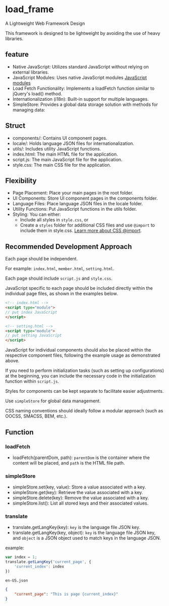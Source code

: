 # load_frame

A Lightweight Web Framework Design

This framework is designed to be lightweight by avoiding the use of heavy libraries.

## feature

* Native JavaScript: Utilizes standard JavaScript without relying on external libraries.
* JavaScript Modules: Uses native JavaScript modules [JavaScript modules](https://developer.mozilla.org/en-US/docs/Web/JavaScript/Guide/Modules)
* Load Fetch Functionality: Implements a loadFetch function similar to jQuery's load() method.
* Internationalization (i18n): Built-in support for multiple languages.
* SimpleStore: Provides a global data storage solution with methods for managing data:

## Struct

* components/: Contains UI component pages.
* locale/: Holds language JSON files for internationalization.
* utils/: Includes utility JavaScript functions.
* index.html: The main HTML file for the application.
* script.js: The main JavaScript file for the application.
* style.css: The main CSS file for the application.

## Flexibility

* Page Placement: Place your main pages in the root folder.
* UI Components: Store UI component pages in the components folder.
* Language Files: Place language JSON files in the locale folder.
* Utility Functions: Put JavaScript functions in the utils folder.
* Styling: You can either:
  * Include all styles in `style.css`, or
  * Create a `styles` folder for additional CSS files and use `@import` to include them in style.css. [Learn more about CSS @import](https://developer.mozilla.org/en-US/docs/Web/CSS/@import).

## Recommended Development Approach

Each page should be independent.

For example: `index.html`, `member.html`, `setting.html`.

Each page should include `script.js` and `style.css`.

JavaScript specific to each page should be included directly within the individual page files, as shown in the examples below.

```html
<!-- index.html -->
<script type="module">
// put index JavaScript
</script>

<!-- setting.html -->
<script type="module">
// put setting JavaScript
</script>
```

JavaScript for individual components should also be placed within the respective component files, following the example usage as demonstrated above.

If you need to perform initialization tasks (such as setting up configurations) at the beginning, you can include the necessary code in the initialization function within `script.js`.

Styles for components can be kept separate to facilitate easier adjustments.

Use `simpleStore` for global data management.

CSS naming conventions should ideally follow a modular approach (such as OOCSS, SMACSS, BEM, etc.).

## Function

### loadFetch

* loadFetch(parentDom, path): `parentDom` is the container where the content will be placed, and `path` is the HTML file path.

### simpleStore

* simpleStore.set(key, value): Store a value associated with a key.
* simpleStore.get(key): Retrieve the value associated with a key.
* simpleStore.delete(key): Remove the value associated with a key.
* simpleStore.list(): List all stored keys and their associated values.

### translate

* translate.getLangKey(key): `key` is the language file JSON key.
* translate.getLangKey(key, object): `key` is the language file JSON key, and `object` is a JSON object used to match keys in the language JSON.

example:

```javascript
var index = 1;
translate.getLangKey('current_page', {
    'current_index': index
})
```

`en-US.json`

```json
{
    "current_page": "This is page {current_index}"
}
```